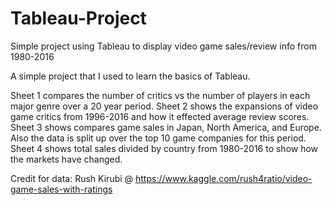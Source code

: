 # Tableau-Project
Simple project using Tableau to display video game sales/review info from 1980-2016

A simple project that I used to learn the basics of Tableau.

Sheet 1 compares the number of critics vs the number of players in each major genre over a 20 year period.
Sheet 2 shows the expansions of video game critics from 1996-2016 and how it effected average review scores.
Sheet 3 shows compares game sales in Japan, North America, and Europe. Also the data is split up over the top 10 game companies for this period.
Sheet 4 shows total sales divided by country from 1980-2016 to show how the markets have changed.


Credit for data: Rush Kirubi @ https://www.kaggle.com/rush4ratio/video-game-sales-with-ratings